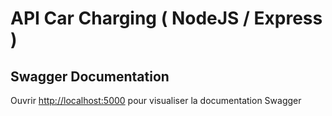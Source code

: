 # API Car Charging ( NodeJS / Express ) 

## Swagger Documentation

Ouvrir [http://localhost:5000](http://localhost:5000) pour visualiser la documentation Swagger

